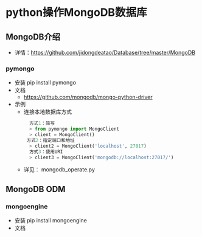 # python操作MongoDB数据库
## MongoDB介绍
- 详情：https://github.com/jidongdeatao/Database/tree/master/MongoDB
### pymongo
- 安装
pip install pymongo
- 文档
  * https://github.com/mongodb/mongo-python-driver
- 示例
  * 连接本地数据库方式
    ```python
      方式1：简写
      > from pymongo import MongoClient
      > client = MongoClient()
     方式2：指定端口和地址
      > client2 = MongoClient('localhost', 27017)
      方式3：使用URI
      > client3 = MongoClient('mongodb://localhost:27017/')
  * 详见： mongodb_operate.py
## MongoDB ODM

### mongoengine
- 安装
pip install mongoengine
- 文档
